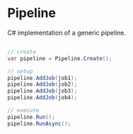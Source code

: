 Pipeline
========

C# implementation of a generic pipeline.


```C#

// create
var pipeline = Pipeline.Create();

// setup
pipeline.AddJob(job1);
pipeline.AddJob(job2);
pipeline.AddJob(job3);
pipeline.AddJob(job4);

// execute
pipeline.Run();
pipeline.RunAsync();


```
